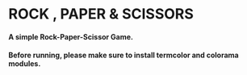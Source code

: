 # ROCK , PAPER & SCISSORS
#### A simple Rock-Paper-Scissor Game.
#### Before running, please make sure to install termcolor and colorama modules.    

